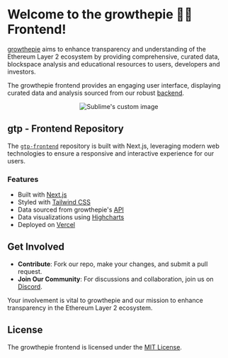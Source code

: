 # Welcome to the growthepie 📏🥧 Frontend!

[growthepie](https://growthepie.xyz/) aims to enhance transparency and understanding of the Ethereum Layer 2 ecosystem by providing comprehensive, curated data, blockspace analysis and educational resources to users, developers and investors.

The growthepie frontend provides an engaging user interface, displaying curated data and analysis sourced from our robust [backend](https://github.com/growthepie/gtp).

<p align="center">
  <img src="https://github.com/growthepie/.github/assets/90760534/ca2ca39f-657b-4f79-8550-242b4ee9c4ec" alt="Sublime's custom image"/>
</p>

## gtp - Frontend Repository

The [`gtp-frontend`](https://github.com/growthepie/gtp-frontend) repository is built with Next.js, leveraging modern web technologies to ensure a responsive and interactive experience for our users.

### Features

- Built with [Next.js](https://nextjs.org/)
- Styled with [Tailwind CSS](https://tailwindcss.com/)
- Data sourced from growthepie's [API](https://github.com/growthepie/gtp)
- Data visualizations using [Highcharts](https://highcharts.com)
- Deployed on [Vercel](https://vercel.com/)

## Get Involved

- **Contribute**: Fork our repo, make your changes, and submit a pull request.
- **Join Our Community**: For discussions and collaboration, join us on [Discord](https://discord.gg/pKzYwm7h).

Your involvement is vital to growthepie and our mission to enhance transparency in the Ethereum Layer 2 ecosystem.

## License

The growthepie frontend is licensed under the [MIT License](LICENSE).
